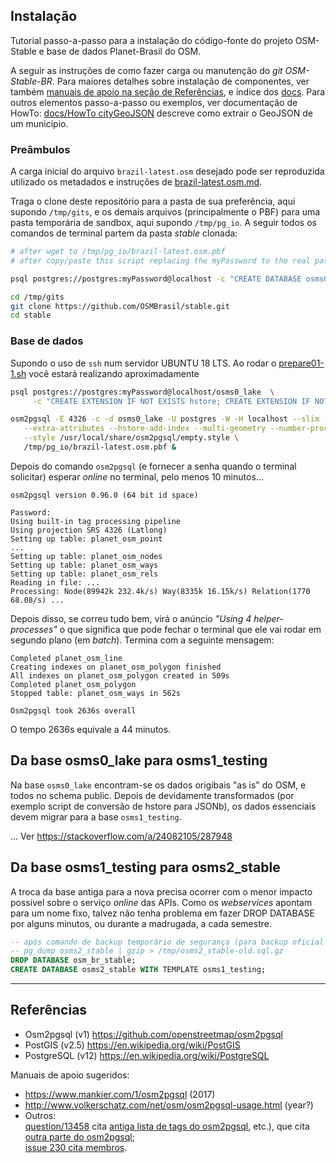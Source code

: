
## Instalação

Tutorial passo-a-passo para a instalação do código-fonte do projeto OSM-Stable e base de dados Planet-Brasil do OSM.

A seguir as instruções de como fazer carga ou manutenção do *git OSM-Stable-BR*. Para maiores detalhes sobre instalação de componentes, ver também [manuais de apoio na seção de  Referências](#Referências), e índice dos [docs](../docs/README.md).
Para outros elementos passo-a-passo ou exemplos,
ver documentação de HowTo: [docs/HowTo cityGeoJSON](../docs/HowTo-cityGeoJSON.md) descreve como extrair o GeoJSON de um município.

### Preâmbulos
A carga inicial do arquivo `brazil-latest.osm` desejado pode ser reproduzida utilizado os metadados e instruções
de [brazil-latest.osm.md](../brazil-latest.osm.md).

Traga o clone deste repositório para a pasta de sua preferência, aqui supondo `/tmp/gits`, e os demais arquivos (principalmente o PBF)
para uma pasta temporária de sandbox, aqui supondo `/tmp/pg_io`.
A seguir todos os comandos de terminal partem da pasta *stable*  clonada:

```bash
# after wget to /tmp/pg_io/brazil-latest.osm.pbf
# after copy/paste this script replacing the myPassword to the real password

psql postgres://postgres:myPassword@localhost -c "CREATE DATABASE osms0_lake;"

cd /tmp/gits
git clone https://github.com/OSMBrasil/stable.git
cd stable
```

### Base de dados
Supondo o uso de `ssh`  num servidor UBUNTU 18 LTS. Ao rodar o [prepare01-1.sh](prepare01-1.sh) você estará realizando aproximadamente

```sh
psql postgres://postgres:myPassword@localhost/osms0_lake  \
     -c "CREATE EXTENSION IF NOT EXISTS hstore; CREATE EXTENSION IF NOT EXISTS postgis;"

osm2pgsql -E 4326 -c -d osms0_lake -U postgres -W -H localhost --slim --drop --hstore \
   --extra-attributes --hstore-add-index --multi-geometry --number-processes 4 \
   --style /usr/local/share/osm2pgsql/empty.style \
   /tmp/pg_io/brazil-latest.osm.pbf &
```

Depois do comando `osm2pgsql`  (e fornecer a senha quando o terminal solicitar) esperar *online* no terminal, pelo menos 10 minutos...
```
osm2pgsql version 0.96.0 (64 bit id space)

Password:
Using built-in tag processing pipeline
Using projection SRS 4326 (Latlong)
Setting up table: planet_osm_point
...
Setting up table: planet_osm_nodes
Setting up table: planet_osm_ways
Setting up table: planet_osm_rels
Reading in file: ...
Processing: Node(89942k 232.4k/s) Way(8335k 16.15k/s) Relation(1770 68.08/s) ...
```

Depois disso, se correu tudo bem, virá o anúncio *"Using 4 helper-processes"* o que significa que pode fechar o terminal que ele vai rodar em segundo plano (em *batch*). Termina com a seguinte mensagem:
```
Completed planet_osm_line
Creating indexes on planet_osm_polygon finished
All indexes on planet_osm_polygon created in 509s
Completed planet_osm_polygon
Stopped table: planet_osm_ways in 562s

Osm2pgsql took 2636s overall
```
O tempo 2636s equivale a 44 minutos.

## Da base osms0_lake para osms1_testing
Na base `osms0_lake` encontram-se os dados origibais "as is" do OSM, e todos no schema public.
Depois de devidamente transformados (por exemplo script de conversão de hstore para JSONb),
os dados essenciais devem migrar para a base `osms1_testing`.

... Ver https://stackoverflow.com/a/24082105/287948

## Da base osms1_testing para osms2_stable

A troca da base antiga para a nova precisa ocorrer com o menor impacto possível sobre o serviço _online_ das APIs.
Como os _webservices_ apontam para um nome fixo, talvez não tenha problema em fazer DROP DATABASE por alguns minutos, ou durante a madrugada, a cada semestre.
```sql
-- após comando de backup temporário de segurança (para backup oficial ver git)
-- pg_dump osms2_stable | gzip > /tmp/osms2_stable-old.sql.gz
DROP DATABASE osm_br_stable;
CREATE DATABASE osms2_stable WITH TEMPLATE osms1_testing;
```

-----

## Referências

* Osm2pgsql (v1) https://github.com/openstreetmap/osm2pgsql
* PostGIS (v2.5)  https://en.wikipedia.org/wiki/PostGIS
* PostgreSQL (v12) https://en.wikipedia.org/wiki/PostgreSQL

Manuais de apoio sugeridos:
* https://www.mankier.com/1/osm2pgsql (2017)
* http://www.volkerschatz.com/net/osm/osm2pgsql-usage.html (year?)
* Outros: <br/>[question/13458](https://help.openstreetmap.org/questions/13458/does-planet_osm_roads-of-the-osm2pgsqlschema-contain-all-roads?page=1&focusedAnswerId=13460#13460) cita [antiga lista de tags do osm2pgsql](https://github.com/openstreetmap/osm2pgsql/blob/8bf4e4a9f6eafb4a4c31b6fb6be831983fefc8ce/output-pgsql.c#L90), etc.), que cita [outra parte do osm2pgsql](https://github.com/openstreetmap/osm2pgsql/blob/ed86d635cb0e54252881c766ede90a532e63dca0/output-pgsql.cpp#L125-L128); <br/>[issue 230 cita membros](https://github.com/openstreetmap/osm2pgsql/issues/230).

